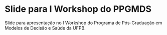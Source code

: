 # Slide para I Workshop do PPGMDS

Slide para apresentação no I Workshop do Programa de Pós-Graduação em Modelos de Decisão e Saúde da UFPB.
